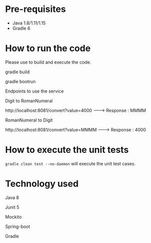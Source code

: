 
# Pre-requisites
* Java 1.8/1.11/1.15
* Gradle 6

# How to run the code

Please use to build and execute the code. 

gradle build

gradle bootrun

Endpoints to use the service

Digit to RomanNumeral

http://localhost:8081/convert?value=4000 ---> Response : MMMM

RomanNumeral to Digit

http://localhost:8081/convert?value=MMMM ---> Response : 4000

# How to execute the unit tests

 `gradle clean test --no-daemon` will execute the unit test cases.

# Technology used
Java 8

Junit 5

Mockito

Spring-boot

Gradle

